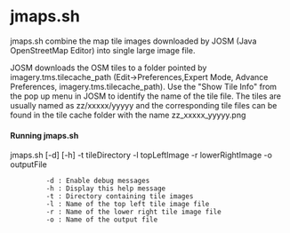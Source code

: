 jmaps.sh
===============
jmaps.sh combine the map tile images downloaded by JOSM (Java OpenStreetMap Editor) into single large image file.

JOSM downloads the OSM tiles to a folder pointed by imagery.tms.tilecache_path (Edit->Preferences,Expert Mode, Advance Preferences, imagery.tms.tilecache_path). Use the "Show Tile Info" from the pop up menu in JOSM to identify the name of the tile file. The tiles are usually named as zz/xxxxx/yyyyy and the corresponding tile files can be found in the tile cache folder with the name zz_xxxxx_yyyyy.png 

#### Running jmaps.sh
jmaps.sh [-d] [-h] -t tileDirectory -l topLeftImage -r lowerRightImage -o outputFile
```
         -d : Enable debug messages
         -h : Display this help message
         -t : Directory containing tile images
         -l : Name of the top left tile image file
         -r : Name of the lower right tile image file
         -o : Name of the output file
```	
